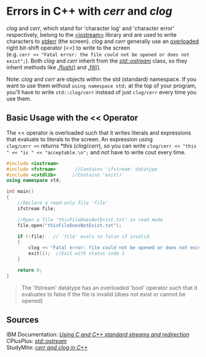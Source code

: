 # Errors in C++ with _cerr_ and _clog_
_clog_ and _cerr_, which stand for 'character log' and 'character error' respectively, belong to the [\<iostream\>](https://en.cppreference.com/w/cpp/header/iostream) 
library and are used to write characters to [stderr](http://www.cs.kent.edu/~durand/CS1/Notes/06_IO/cs1_io.html) (the screen). _clog_ and _cerr_ generally use an
[overloaded](https://www.tutorialspoint.com/cplusplus/cpp_overloading.htm) right bit-shift operator (<<) to write to the screen <br />
(e.g. `cerr << "Fatal error: the file could not be opened or does not exist";`). Both _clog_ and _cerr_ inherit from the 
[_std::ostream_](https://www.cplusplus.com/reference/ostream/ostream/) class, so they inherit methods like [_.flush()_](https://www.cplusplus.com/reference/ostream/ostream/flush/)
and [_.fill()_](https://www.cplusplus.com/reference/ios/ios/fill/).

Note: _clog_ and _cerr_ are objects within the std (standard) namespace. If you want to use them without `using namespace std;` at the top of your program, you'll have to write `std::clog/cerr` instead of just `clog/cerr` every time you use them.

## Basic Usage with the << Operator
The << operator is overloaded such that it writes literals and expressions that evaluate to literals to the screen. An expression using <br /> `clog/cerr <<` returns 
\*this (_clog_/_cerr_), so you can write `clog/cerr << "this " << "is " << "acceptable.\n";` and not have to write cout every time.

```C++
#include <iostream>
#include <fstream>       //Contains 'ifstream' datatype
#include <cstdlib>      //Contains 'exit()'
using namespace std;

int main()
{
    //Declare a read-only file 'file'
    ifstream file;

    //Open a file 'thisFileDoesNotExist.txt' in read mode
    file.open("thisFileDoesNotExist.txt");

    if (!file)   // 'file' evals to false if invalid
    {
        clog << "Fatal error: file could not be opened or does not exist...\n";
        exit(1);  //Exit with status code 1
    }

    return 0;
}
```
> The 'ifstream' datatype has an overloaded 'bool' operator such that it evaluates to false if the file is invalid (does not exist or cannot be opened)

## Sources
IBM Documentation: [_Using C and C++ standard streams and redirection_](https://www.ibm.com/docs/en/zos/2.1.0?topic=output-using-c-c-standard-streams-redirection) <br />
CPlusPlus: [_std::ostream_](https://www.cplusplus.com/reference/ostream/ostream/) <br />
StudyMite: [_cerr and clog in C++_](https://www.studymite.com/cpp/cerr-and-clog-in-cpp/) <br />
